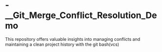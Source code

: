 # -__Git_Merge_Conflict_Resolution_Demo
This repository offers valuable insights into managing conflicts and maintaining a clean project history with the git bash(vcs)
